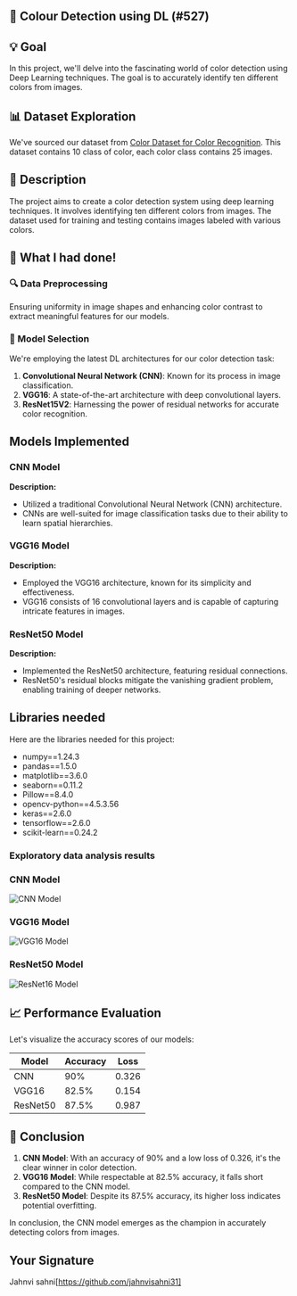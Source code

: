 ## 🌈 Colour Detection using DL (#527)


## 💡 Goal

In this project, we'll delve into the fascinating world of color detection using Deep Learning techniques. The goal is to accurately identify ten different colors from images.

## 📊 Dataset Exploration

We've sourced our dataset from [Color Dataset for Color Recognition](https://www.kaggle.com/datasets/adikurniawan/color-dataset-for-color-recognition). This dataset contains 10 class of color, each color class contains 25 images.

## 🧾 Description
The project aims to create a color detection system using deep learning techniques. It involves identifying ten different colors from images. The dataset used for training and testing contains images labeled with various colors. 

## 🧮 What I had done!
### 🔍 Data Preprocessing

Ensuring uniformity in image shapes and enhancing color contrast to extract meaningful features for our models.

### 🧠 Model Selection

We're employing the latest DL architectures for our color detection task:

1. **Convolutional Neural Network (CNN)**: Known for its process in image classification.
2. **VGG16**: A state-of-the-art architecture with deep convolutional layers.
3. **ResNet15V2**: Harnessing the power of residual networks for accurate color recognition.

## Models Implemented

### CNN Model

**Description:**
- Utilized a traditional Convolutional Neural Network (CNN) architecture.
- CNNs are well-suited for image classification tasks due to their ability to learn spatial hierarchies.

### VGG16 Model

**Description:**
- Employed the VGG16 architecture, known for its simplicity and effectiveness.
- VGG16 consists of 16 convolutional layers and is capable of capturing intricate features in images.

### ResNet50 Model

**Description:**
- Implemented the ResNet50 architecture, featuring residual connections.
- ResNet50's residual blocks mitigate the vanishing gradient problem, enabling training of deeper networks.

##  Libraries needed
Here are the libraries needed for this project:

- numpy==1.24.3
- pandas==1.5.0
- matplotlib==3.6.0
- seaborn==0.11.2
- Pillow==8.4.0
- opencv-python==4.5.3.56
- keras==2.6.0
- tensorflow==2.6.0
- scikit-learn==0.24.2

### Exploratory data analysis results

### CNN Model
![CNN Model](https://github.com/abhisheks008/DL-Simplified/blob/main/Colour%20Detection%20using%20DL/Images/cnn%202.jpg)

### VGG16 Model
![VGG16 Model](https://github.com/abhisheks008/DL-Simplified/blob/main/Colour%20Detection%20using%20DL/Images/vgg16%202.jpg)

### ResNet50 Model
![ResNet16 Model](https://github.com/abhisheks008/DL-Simplified/blob/main/Colour%20Detection%20using%20DL/Images/res%202.jpg)


## 📈 Performance Evaluation

Let's visualize the accuracy scores of our models:

| Model      | Accuracy | Loss    |
|------------|----------|---------|
| CNN        | 90%      | 0.326   |
| VGG16      | 82.5%    | 0.154   |
| ResNet50   | 87.5%    | 0.987   |


## 🚀 Conclusion

1. **CNN Model**: With an accuracy of 90% and a low loss of 0.326, it's the clear winner in color detection.
2. **VGG16 Model**: While respectable at 82.5% accuracy, it falls short compared to the CNN model.
3. **ResNet50 Model**: Despite its 87.5% accuracy, its higher loss indicates potential overfitting.

In conclusion, the CNN model emerges as the champion in accurately detecting colors from images.

## Your Signature
Jahnvi sahni[https://github.com/jahnvisahni31]

